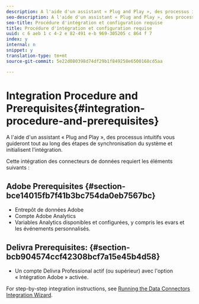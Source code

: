 ```yaml
---
description: A l'aide d'un assistant « Plug and Play », des processus intuitifs vous guideront tout au long des étapes de synchronisation du système et initialisent l'intégration.
seo-description: A l'aide d'un assistant « Plug and Play », des processus intuitifs vous guideront tout au long des étapes de synchronisation du système et initialisent l'intégration.
seo-title: Procédure d'intégration et configuration requise
title: Procédure d'intégration et configuration requise
uuid: c 6 aeb 1 c 4-2 e 82-491 e-b 969-305205 c 864 f 7
index: y
internal: n
snippet: y
translation-type: tm+mt
source-git-commit: 5e22d080398d74df29b1f849258e6500168cd5aa

---
```



# Integration Procedure and Prerequisites{#integration-procedure-and-prerequisites}

A l'aide d'un assistant « Plug and Play », des processus intuitifs vous guideront tout au long des étapes de synchronisation du système et initialisent l'intégration.

Cette intégration des connecteurs de données requiert les éléments suivants :

## Adobe Prerequisites {#section-bce14015fb7f41b3bc754da0eb7567bc}

* Entrepôt de données Adobe
* Compte Adobe Analytics
* Variables Analytics disponibles et configurées, y compris les evars et les événements personnalisés.

## Delivra Prerequisites: {#section-bcb904574ccf42308bcf7a15e45b4d58}

* Un compte Delivra Professional actif (ou supérieur) avec l'option « Intégration Adobe » activée.

For step-by-step integration instructions, see [Running the Data Connectors Integration Wizard](../delivra-integration-overview/t-delivra-running-the-genesis-integration-wizard.md#task-72b844fe0f7a44d9acf3eb8f9f7ecb5a).
